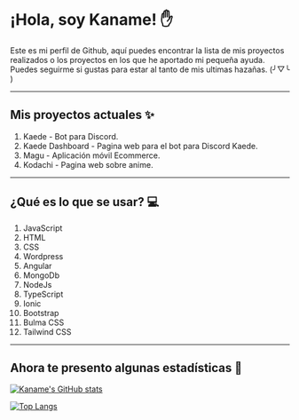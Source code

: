 # ¡Hola, soy Kaname! ✋
Este es mi perfil de Github, aquí puedes encontrar la lista de mis proyectos realizados o los proyectos en los que he aportado mi pequeña ayuda. Puedes seguirme si gustas para estar al tanto de mis ultimas hazañas. (╯▽╰ )

---

## Mis proyectos actuales ✨
1. Kaede - Bot para Discord.
2. Kaede Dashboard - Pagina web para el bot para Discord Kaede.
3. Magu - Aplicación móvil Ecommerce.
4. Kodachi - Pagina web sobre anime.

---

## ¿Qué es lo que se usar? 💻
1. JavaScript
2. HTML
3. CSS
4. Wordpress
5. Angular
6. MongoDb
7. NodeJs
8. TypeScript
9. Ionic
10. Bootstrap
11. Bulma CSS
12. Tailwind CSS

---

## Ahora te presento algunas estadísticas 🔢
[![Kaname's GitHub stats](https://github-readme-stats.vercel.app/api?username=kaname-png&show_icons=true&theme=radical)](https://github.com/kaname-png)

[![Top Langs](https://github-readme-stats.vercel.app/api/top-langs/?username=kaname-png&theme=radical&layout=compact)](https://github.com/kaname-png)
